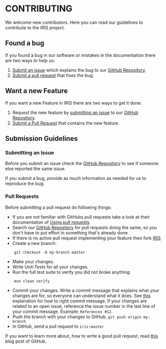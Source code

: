 # CONTRIBUTING

We welcome new contributors. Here you can read our guidelines to contribute to the IRIS project.

## Found a bug

If you found a bug in our software or mistakes in the documentation there are two ways to help us:

1. [Submit an issue](#submitting-an-issue) which explains the bug to our [GitHub Repository](https://github.com/Contargo/iris/issues/).
2. [Submit a pull request](#pull-requests) that fixes the bug.


## Want a new Feature

If you want a new Feature in IRIS there are two ways to get it done:

1. Request the new feature by [submitting an issue](#submitting-an-issue) to our [GitHub Repository](https://github.com/Contargo/iris/issues/).
2. [Submit a Pull Request](#pull-requests) that contains the new feature.


## Submission Guidelines

### Submitting an Issue

Before you submit an issue check the [GitHub Repository](https://github.com/Contargo/iris/issues/) to see if someone else reported the same issue.

If you submit a bug, provide as much information as needed for us to reproduce the bug.


### Pull Requests

Before submitting a pull request do following things:

* If you are not familiar with GitHubs pull requests take a look at their documentation of [Using pull requests](https://help.github.com/articles/using-pull-requests/).
* Search our [GitHub Repository](https://github.com/Contargo/iris) for pull requests doing the same, so you don't have to put effort in something that's already done.
* If there is no active pull request implementing your feature then fork [IRIS](https://github.com/Contargo/iris)
* Create a new branch:
```
    git checkout -b my-branch master
```
* Make your changes.
* Write Unit-Tests for all your changes.
* Run the full test suite to verify you did not broke anything:
```
    mvn clean verify
```
* Commit your changes. Write a commit message that explains what your changes are for, so everyone can understand what it does. See [this](http://tbaggery.com/2008/04/19/a-note-about-git-commit-messages.html) explanation for how to right commit message. If your changes are related to an open issue, reference the issue number in the last line of your commit message. Example: ```References #12```.
* Push the branch with your changes to GitHub. ```git push origin my-branch```
* In GitHub, send a pull request to ```iris:master```

If you want to learn more about, how to write a good pull request, read [this](https://github.com/blog/1943-how-to-write-the-perfect-pull-request) blog post of GitHub.

